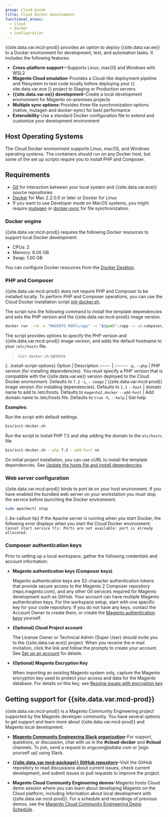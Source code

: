 ```yaml
---
group: cloud-guide
title: Cloud Docker development
functional_areas:
  - Cloud
  - Docker
  - Configuration
---
```


{{site.data.var.mcd-prod}} provides an option to deploy {{site.data.var.ee}} to a Docker environment for development, test, and automation tasks. It includes the following features:

-  **Cross-platform support**—Supports Linux, macOS and Windows with WSL2
-  **Magento Cloud emulation**-Provides a Cloud-like deployment pipeline and filesystem to test code locally before deploying your {{ site.data.var.ece }} project to Staging or Production servers
-  **{{site.data.var.ee}} development**–Create a local development environment for Magento on-premises projects
-  **Multiple sync options**-Provides three file synchronization options (native, mutagen and docker-sync) for best performance
-  **Extensibility**-Use a standard Docker configuration file to extend and customize your development environment

## Host Operating Systems

The Cloud Docker environment supports Linux, macOS, and Windows operating systems. The containers should run on any Docker host, but some of the set up scripts require you to install PHP and Composer.

## Requirements

-  [Git] for interaction between your local system and {{site.data.var.ece}} source repositories
-  [Docker] for Mac 2.2.0.0 or later or Docker for Linux
-  If you want to use Developer mode on MacOS systems, you might require [mutagen] or [docker-sync] for file synchronization.

### Docker engine

{{site.data.var.mcd-prod}} requires the following Docker resources to support local Docker development.

-  CPUs: 2
-  Memory: 6.00 GB
-  Swap: 1.00 GB

You can configure Docker resources from the [Docker Desktop].

### PHP and Composer

{{site.data.var.mcd-prod}} does not require PHP and Composer to be installed locally. To perform PHP and Composer operations, you can use the Cloud Docker installation script [init-docker.sh].

The script runs the following command to install the template dependencies and sets the PHP version and the {{site.data.var.mcd-prod}} image version.

```bash
docker run --rm -e "MAGENTO_ROOT=/app" -v "$(pwd)":/app -v ~/.composer/cache:/root/.composer/cache "magento/magento-cloud-docker-php:${PHP_VERSION}-cli-${IMAGE_VERSION}" composer install --ansi
```

The script provides options to specify the PHP version and {{site.data.var.mcd-prod}} image version, and adds the default hostname to your `/etc/hosts` file.

> `init.docker.sh` options

{: .install-script-options}
Option | Description
:----- | :------
`-p`, `--php` | PHP version (for installing dependencies). You must specify a PHP version that is compatible with the {{site.data.var.ee}} version deployed to the Cloud Docker envrionment. Defaults to `7.2`
`-i`, `--image` |  {{site.data.var.mcd-prod}} image version (for installing dependencies). Defaults to `1.1`
`--host` | domain name to add to /etc/hosts. Defaults to `magento2.docker`
`--add-host` | Add domain name to /etc/hosts file. Defaults to `true`
`-h`, `--help` | Get help

**Examples:**

Run the script with default settings.

```bash
bin/init-docker.sh
```

Run the script to install PHP 7.3 and skip adding the domain to the `etc/hosts` file

```bash
bin/init-docker.sh --php 7.3 --add-host no
```

On initial project installation, you can use cURL to install the template dependencies. See [Update the hosts file and install dependencies].

### Web server configuration

{{site.data.var.mcd-prod}} binds to port `80` on your host environment. If you have enabled the bundled web server on your workstation you must stop the service before launching the Docker environment.

```bash
sudo apachectl stop
```

{:.bs-callout-tip}
If the Apache server is running when you start Docker, the following error displays when you start the Cloud Docker environment: `Cannot start service tls: Ports are not available: port is already allocated.`

### Composer authentication keys

Prior to setting up a local workspace, gather the following credentials and account information:

-  **Magento authentication keys (Composer keys)**

    Magento authentication keys are 32-character authentication tokens that provide secure access to the Magento 2 Composer repository (repo.magento.com), and any other Git services required for Magento development such as GitHub. Your account can have multiple Magento authentication keys. For the workspace setup, start with one specific key for your code repository. If you do not have any keys, contact the Account Owner to create them, or create the [Magento authentication keys] yourself.

-  **(Optional) Cloud Project account**

   The License Owner or Technical Admin (Super User) should invite you to the {{site.data.var.ece}} project. When you receive the e-mail invitation, click the link and follow the prompts to create your account. See [Set up an account] for details.

-  **(Optional) Magento Encryption Key**

   When importing an existing Magento system only, capture the Magento encryption key used to protect your access and data for the Magento database. For details on this key, see [Resolve issues with encryption key]

## Getting support for {{site.data.var.mcd-prod}}

{{site.data.var.mcd-prod}} is a Magento Community Engineering project supported by the Magento developer community. You have several options to get support and learn more about {{site.data.var.mcd-prod}} and Magento local development.

-  **[Magento Community Engineering Slack organization]**–For support, questions, or discussion, chat with us in the **#cloud-docker** and **#cloud** channels. To join, send a request to _engcom@adobe.com_ or [sign yourself up] using Slack.

-  **[{{site.data.var.mcd-package}} GitHub repository]**–Visit the GitHub repository to read discussions about current issues, check current development, and submit issues or pull requests to improve the project.

-  **Magento Cloud Community Engineering demos**–Magento hosts Cloud demo session where you can learn about developing Magento on the Cloud platform, including information about local development with {{site.data.var.mcd-prod}}. For a schedule and recordings of previous demos, see the [Magento Cloud Community Engineering Demo Schedule].

<!--Link definitions-->

[Git]: https://git-scm.com/book/en/v2/Getting-Started-Installing-Git
[Docker Compose]: https://docs.docker.com/compose/
[Docker]: https://www.docker.com/get-started
[Docker desktop]: https://docs.docker.com/desktop/#configure-docker-desktop
[docker-sync]: https://docker-sync.readthedocs.io/en/latest/getting-started/installation.html
[init-docker.sh]: https://github.com/magento/magento-cloud-docker/blob/develop/bin/init-docker.sh
[mutagen]: https://mutagen.io/documentation/introduction/installation
[Magento authentication keys]: {{site.baseurl}}/guides/v2.3/install-gde/prereq/connect-auth.html
[Magento Cloud template]: https://github.com/magento/magento-cloud
[Magento Cloud Community Engineering demo schedule]: https://spark.adobe.com/page/PbxJoujH7oRTc/
[Magento Community Engineering Slack organization]: https://magentocommeng.slack.com/
[Set up an account]: {{site.baseurl}}/cloud/before/before-workspace.html#newaccount
[Resolve issues with encryption key]: {{site.baseurl}}/cloud/trouble/trouble-crypt-key-variable.html
[Update the hosts file and install dependencies]: {{site.baseurl}}/cloud/docker/docker-installation.html#update-the-hosts-file-and-install-dependencies
[{{site.data.var.mcd-package}} GitHub repository]: https://github.com/magento/magento-cloud-docker

<style>
table.install-script-options td:nth-child(1) {
  width: 200px;
}
